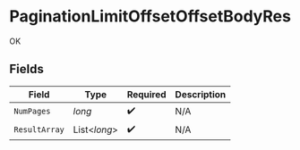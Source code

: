 # PaginationLimitOffsetOffsetBodyRes

OK


## Fields

| Field              | Type               | Required           | Description        |
| ------------------ | ------------------ | ------------------ | ------------------ |
| `NumPages`         | *long*             | :heavy_check_mark: | N/A                |
| `ResultArray`      | List<*long*>       | :heavy_check_mark: | N/A                |